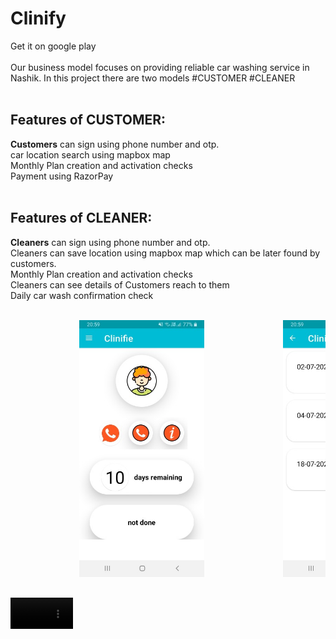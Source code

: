 # Clinify
Get it on google play
<br>
<br>
Our business model focuses on providing reliable car washing service in Nashik.
In this project there are two models
#CUSTOMER
#CLEANER
<br>
<br>
<h2>Features of CUSTOMER:</h2>
<b>Customers</b> can sign using phone number and otp.
<br>
car location search using mapbox map
<br>
Monthly Plan creation and activation checks
<br>
Payment using RazorPay
<br><br>
<h2>Features of CLEANER:</h2>
<b>Cleaners</b> can sign using phone number and otp.
<br>
Cleaners can save location using mapbox map which can be later found by customers.
<br>
Monthly Plan creation and activation checks
<br>
Cleaners can see details of Customers reach to them
<br>
Daily car wash confirmation check
<br>
<br>
<pre>             <img src="app/images/126812758-c9ea5e30-68d6-4732-a3ed-e472b3d440b8.jpg" width="200">               <img src="app/images/126813448-20685b77-1d06-4e2f-8a5b-1740296a6aca.jpg" width="200">               <img src="app/images/126813970-49d2c5ab-59fc-4d03-a3d6-91a84ee68731.jpg" width="200"><pre>


<video src='https://user-images.githubusercontent.com/58764738/139266627-dfe2db20-deb5-4801-8990-5a6523362c5b.mp4' width="100">









